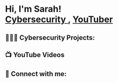 <h1>Hi, I'm Sarah! <br/><a , <a href="https://www.linkedin.com/in/joshmadakor/">Cybersecurity </a>, <a href="https://www.youtube.com/c/joshmadakor">YouTuber</a></h1>

<h2>👩🏻‍💻 Cybersecurity Projects:</h2>


<h2>📺  YouTube Videos</h2>



<h2> 🤳 Connect with me:</h2>


[linkedin]: http://linkedin.com/in/sarah-hamdan-86651417b

<!--
**joshmadakor1/joshmadakor1** is a ✨ _special_ ✨ repository because its `README.md` (this file) appears on your GitHub profile.

Here are some ideas to get you started:

- 🔭 I’m currently working on Cybersecurity Certificate on google. 
- 🌱 I’m currently learning Cybersecurity risks and how to prevent them.
- 👯 I’m looking to collaborate on ...
- 🤔 I’m looking for help with ...
- 💬 Ask me about ...
- 📫 How to reach me: ...
- 😄 Pronouns: ...
- ⚡ Fun fact: ...
